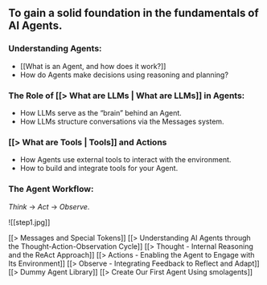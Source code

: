 ## To gain a solid foundation in the fundamentals of AI Agents.

### Understanding Agents:
- [[What is an Agent, and how does it work?]]
- How do Agents make decisions using reasoning and planning?

### The Role of [[> What are LLMs | What are LLMs]] in Agents:
- How LLMs serve as the “brain” behind an Agent.
- How LLMs structure conversations via the Messages system.

### [[> What are Tools | Tools]] and Actions
- How Agents use external tools to interact with the environment.
- How to build and integrate tools for your Agent.

### **The Agent Workflow:**
_Think_ → _Act_ → _Observe_.

![[step1.jpg]]

[[> Messages and Special Tokens]]
[[> Understanding AI Agents through the Thought-Action-Observation Cycle]]
[[> Thought - Internal Reasoning and the ReAct Approach]]
[[> Actions - Enabling the Agent to Engage with Its Environment]]
[[> Observe - Integrating Feedback to Reflect and Adapt]]
[[> Dummy Agent Library]]
[[> Create Our First Agent Using smolagents]]




